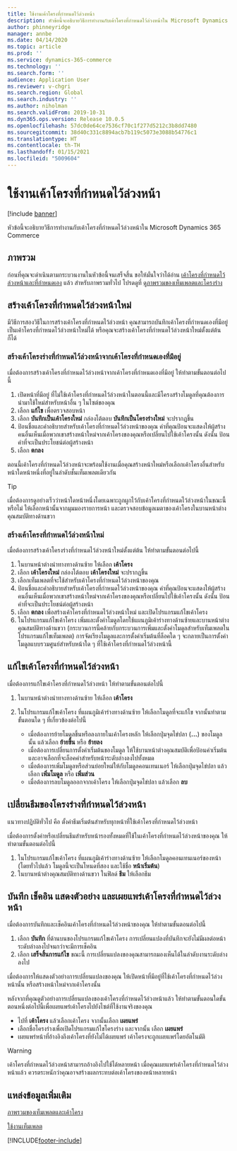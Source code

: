 ```yaml
---
title: ใช้งานเค้าโครงที่กำหนดไว้ล่วงหน้า
description: หัวข้อนี้จะอธิบายวิธีการทำงานกับเค้าโครงที่กำหนดไว้ล่วงหน้าใน Microsoft Dynamics 365 Commerce
author: phinneyridge
manager: annbe
ms.date: 04/14/2020
ms.topic: article
ms.prod: ''
ms.service: dynamics-365-commerce
ms.technology: ''
ms.search.form: ''
audience: Application User
ms.reviewer: v-chgri
ms.search.region: Global
ms.search.industry: ''
ms.author: niholman
ms.search.validFrom: 2019-10-31
ms.dyn365.ops.version: Release 10.0.5
ms.openlocfilehash: 57dc0de64ce7536cf70c1f277d5212c3b8dd7480
ms.sourcegitcommit: 38d40c331c8894acb7b119c5073e3088b54776c1
ms.translationtype: HT
ms.contentlocale: th-TH
ms.lasthandoff: 01/15/2021
ms.locfileid: "5009604"
---
```

# <a name="work-with-preset-layouts"></a>ใช้งานเค้าโครงที่กำหนดไว้ล่วงหน้า


[!include [banner](includes/banner.md)]

หัวข้อนี้จะอธิบายวิธีการทำงานกับเค้าโครงที่กำหนดไว้ล่วงหน้าใน Microsoft Dynamics 365 Commerce

## <a name="overview"></a>ภาพรวม

ก่อนที่คุณจะดำเนินตามกระบวนงานในหัวข้อนี้จนเสร็จสิ้น ขอให้มั่นใจว่าได้อ่าน [เค้าโครงที่กำหนดไว้ล่วงหน้าและที่กำหนดเอง](templates-layouts-overview.md#preset-and-custom-layouts) แล้ว สำหรับภาพรวมทั่วไป โปรดดูที่ [ดูภาพรวมของเท็มเพลตและโครงร่าง](templates-layouts-overview.md)

## <a name="create-a-new-preset-layout"></a>สร้างเค้าโครงที่กำหนดไว้ล่วงหน้าใหม่

มีวิธีการสองวิธีในการสร้างเค้าโครงที่กำหนดไว้ล่วงหน้า คุณสามารถบันทึกเค้าโครงที่กำหนดเองที่มีอยู่เป็นเค้าโครงที่กำหนดไว้ล่วงหน้าใหม่ได้ หรือคุณจะสร้างเค้าโครงที่กำหนดไว้ล่วงหน้าใหม่ตั้งแต่ต้นก็ได้

### <a name="create-a-preset-layout-from-an-existing-custom-layout"></a>สร้างเค้าโครงร่างที่กำหนดไว้ล่วงหน้าจากเค้าโครงที่กำหนดเองที่มีอยู่

เมื่อต้องการสร้างเค้าโครงที่กำหนดไว้ล่วงหน้าจากเค้าโครงที่กำหนดเองที่มีอยู่ ให้ทำตามขั้นตอนต่อไปนี้

1. เปิดหน้าที่มีอยู่ ที่ไม่ใช้เค้าโครงที่กำหนดไว้ล่วงหน้าในตอนนี้และมีโครงสร้างโมดูลที่คุณต้องการนำมาใช้ใหม่สำหรับหน้าอื่น ๆ ในไซต์ของคุณ
1. เลือก **แก้ไข** เพื่อตรวจสอบหน้า
1. เลือก **บันทึกเป็นเค้าโครงใหม่** กล่องโต้ตอบ **บันทึกเป็นโครงร่างใหม่** จะปรากฏขึ้น
1. ป้อนชื่อและคำอธิบายสำหรับเค้าโครงที่กำหนดไว้ล่วงหน้าของคุณ ค่าที่คุณป้อนจะแสดงให้ผู้สร้างคนอื่นเห็นเมื่อพวกเขาสร้างหน้าใหม่จากเค้าโครงของคุณหรือเปลี่ยนไปใช้เค้าโครงนั้น ดังนั้น ป้อนค่าที่จะเป็นประโยชน์ต่อผู้สร้างหน้า
1. เลือก **ตกลง**

ตอนนี้เค้าโครงที่กำหนดไว้ล่วงหน้าจะพร้อมใช้งานเมื่อคุณสร้างหน้าใหม่หรือเลือกเค้าโครงอื่นสำหรับหน้าใดหน้าหนึ่งที่อยู่ในลำดับชั้นเท็มเพลตเดียวกัน

> [!TIP]
> เมื่อต้องการดูอย่างเร็วว่าหน้าใดหน้าหนึ่งโดยเฉพาะถูกผูกไว้กับเค้าโครงที่กำหนดไว้ล่วงหน้าในขณะนี้หรือไม่ ให้เลือกหน้านั้นจากมุมมองรายการหน้า และตรวจสอบข้อมูลเมตาของเค้าโครงในบานหน้าต่างคุณสมบัติทางด้านขวา

### <a name="create-a-new-preset-layout"></a>สร้างเค้าโครงที่กำหนดไว้ล่วงหน้าใหม่

เมื่อต้องการสร้างเค้าโครงร่างที่กำหนดไว้ล่วงหน้าใหม่ตั้งแต่ต้น ให้ทำตามขั้นตอนต่อไปนี้

1. ในบานหน้าต่างนำทางทางด้านซ้าย ให้เลือก **เค้าโครง**
1. เลือก **เค้าโครงใหม่** กล่องโต้ตอบ **เค้าโครงใหม่** จะปรากฏขึ้น
1. เลือกเท็มเพลตที่จะใช้สำหรับเค้าโครงที่กำหนดไว้ล่วงหน้าของคุณ
1. ป้อนชื่อและคำอธิบายสำหรับเค้าโครงที่กำหนดไว้ล่วงหน้าของคุณ ค่าที่คุณป้อนจะแสดงให้ผู้สร้างคนอื่นเห็นเมื่อพวกเขาสร้างหน้าใหม่จากเค้าโครงของคุณหรือเปลี่ยนไปใช้เค้าโครงนั้น ดังนั้น ป้อนค่าที่จะเป็นประโยชน์ต่อผู้สร้างหน้า
1. เลือก **ตกลง** เพื่อสร้างเค้าโครงที่กำหนดไว้ล่วงหน้าใหม่ และเปิดโปรแกรมแก้ไขเค้าโครง
1. ในโปรแกรมแก้ไขเค้าโครง เพิ่มและตั้งค่าโมดูลโดยใช้แผนภูมิเค้าร่างทางด้านซ้ายและบานหน้าต่างคุณสมบัติทางด้านขวา (กระบวนการนี้คล้ายกับกระบวนการเพิ่มและตั้งค่าโมดูลสำหรับเท็มเพลตในโปรแกรมแก้ไขเท็มเพลต) การจัดเรียงโมดูลและการตั้งค่าเริ่มต้นที่ล็อคใด ๆ จะกลายเป็นการตั้งค่าโมดูลแบบรวมศูนย์สำหรับหน้าใด ๆ ที่ใช้เค้าโครงที่กำหนดไว้ล่วงหน้านี้

## <a name="modify-a-preset-layout"></a>แก้ไขเค้าโครงที่กำหนดไว้ล่วงหน้า

เมื่อต้องการแก้ไขเค้าโครงที่กำหนดไว้ล่วงหน้า ให้ทำตามขั้นตอนต่อไปนี้

1. ในบานหน้าต่างนำทางทางด้านซ้าย ให้เลือก **เค้าโครง**
1. ในโปรแกรมแก้ไขเค้าโครง ที่แผนภูมิเค้าร่างทางด้านซ้าย ให้เลือกโมดูลที่จะแก้ไข จากนั้นทำตามขั้นตอนใด ๆ ที่เกี่ยวข้องต่อไปนี้

    - เมื่อต้องการย้ายโมดูลขึ้นหรือลงภายในเค้าโครงหลัก ให้เลือกปุ่มจุดไข่ปลา (**...**) ของโมดูลนั้น แล้วเลือก **ย้ายขึ้น** หรือ **ย้ายลง**
    - เมื่อต้องการเปลี่ยนการตั้งค่าเริ่มต้นของโมดูล ให้ใช้บานหน้าต่างคุณสมบัติเพื่อป้อนค่าเริ่มต้นและอาจเลือกที่จะล็อคค่าสำหรับหน้าระดับล่างลงไปทั้งหมด
    - เมื่อต้องการเพิ่มโมดูลหรือส่วนย่อยใหม่ให้กับโมดูลคอนเทนเนอร์ ให้เลือกปุ่มจุดไข่ปลา แล้วเลือก **เพิ่มโมดูล** หรือ **เพิ่มส่วน**
    - เมื่อต้องการลบโมดูลออกจากเค้าโครง ให้เลือกปุ่มจุดไข่ปลา แล้วเลือก **ลบ**

## <a name="change-a-preset-layout-theme"></a>เปลี่ยนธีมของโครงร่างที่กำหนดไว้ล่วงหน้า

แนวทางปฏิบัติทั่วไป คือ ตั้งค่าธีมเริ่มต้นสำหรับทุกหน้าที่ใช้เค้าโครงที่กำหนดไว้ล่วงหน้า

เมื่อต้องการตั้งค่าหรือเปลี่ยนธีมสำหรับหน้ารองทั้งหมดที่ใช้ในเค้าโครงที่กำหนดไว้ล่วงหน้าของคุณ ให้ทำตามขั้นตอนต่อไปนี้

1. ในโปรแกรมแก้ไขเค้าโครง ที่แผนภูมิเค้าร่างทางด้านซ้าย ให้เลือกโมดูลคอนเทนเนอร์ของหน้า (โดยทั่วไปแล้ว โมดูลนี้จะเป็นโหนดที่สอง และใช้ชื่อ **หน้าเริ่มต้น**)
1. ในบานหน้าต่างคุณสมบัติทางด้านขวา ในฟิลด์ **ธีม** ให้เลือกธีม

## <a name="save-check-in-preview-and-publish-a-preset-layout"></a>บันทึก เช็คอิน แสดงตัวอย่าง และเผยแพร่เค้าโครงที่กำหนดไว้ล่วงหน้า

เมื่อต้องการบันทึกและเช็คอินเค้าโครงที่กำหนดไว้ล่วงหน้าของคุณ ให้ทำตามขั้นตอนต่อไปนี้

1. เลือก **บันทึก** ที่ด้านบนของโปรแกรมแก้ไขเค้าโครง การเปลี่ยนแปลงที่บันทึกจะยังไม่มีผลต่อหน้าระดับล่างลงไปจนกว่าจะมีการเช็คอิน
1. เลือก **เสร็จสิ้นการแก้ไข** ขณะนี้ การเปลี่ยนแปลงของคุณสามารถมองเห็นได้ในลำดับงานระดับล่างลงไป

เมื่อต้องการให้แสดงตัวอย่างการเปลี่ยนแปลงของคุณ ให้เปิดหน้าที่มีอยู่ที่ใช้เค้าโครงที่กำหนดไว้ล่วงหน้านั้น หรือสร้างหน้าใหม่จากเค้าโครงนั้น

หลังจากที่คุณดูตัวอย่างการเปลี่ยนแปลงของเค้าโครงที่กำหนดไว้ล่วงหน้าแล้ว ให้ทำตามขั้นตอนใดขั้นตอนหนึ่งต่อไปนี้เพื่อเผยแพร่เค้าโครงไปยังไซต์ที่ใช้งานจริงของคุณ

* ไปที่ **เค้าโครง** แล้วเลือกเค้าโครง จากนั้นเลือก **เผยแพร่**
* เลือกชื่อโครงร่างเพื่อเปิดโปรแกรมแก้ไขโครงร่าง และจากนั้น เลือก **เผยแพร่**
* เผยแพร่หน้าที่อ้างอิงถึงเค้าโครงที่ยังไม่ได้เผยแพร่ เค้าโครงจะถูกเผยแพร่โดยอัตโนมัติ

> [!WARNING]
> เค้าโครงที่กำหนดไว้ล่วงหน้าสามารถอ้างอิงไปใช้ได้หลายหน้า เมื่อคุณเผยแพร่เค้าโครงที่กำหนดไว้ล่วงหน้าแล้ว ควรตระหนักว่าคุณอาจสร้างผลกระทบต่อเค้าโครงของหน้าหลายหน้า

## <a name="additional-resources"></a>แหล่งข้อมูลเพิ่มเติม

[ภาพรวมของเท็มเพลตและเค้าโครง](templates-layouts-overview.md)

[ใช้งานเท็มเพลต](work-with-templates.md)


[!INCLUDE[footer-include](../includes/footer-banner.md)]